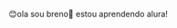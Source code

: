 😊​ola sou breno​🧡​
estou aprendendo alura!
<!---
brenoribeiro16/brenoribeiro16 is a ✨ special ✨ repository because its `README.md` (this file) appears on your GitHub profile.
You can click the Preview link to take a look at your changes.
--->
